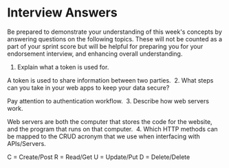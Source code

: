 # Interview Answers
Be prepared to demonstrate your understanding of this week's concepts by answering questions on the following topics. These will not be counted as a part of your sprint score but will be helpful for preparing you for your endorsement interview, and enhancing overall understanding.
​
1. Explain what a token is used for.

A token is used to share information between two parties.
​
2. What steps can you take in your web apps to keep your data secure?

Pay attention to authentication workflow.
​
3. Describe how web servers work.

Web servers are both the computer that stores the code for the website, and the program that runs on that computer.
​
4. Which HTTP methods can be mapped to the CRUD acronym that we use when interfacing with APIs/Servers.

C = Create/Post
R = Read/Get
U = Update/Put
D = Delete/Delete